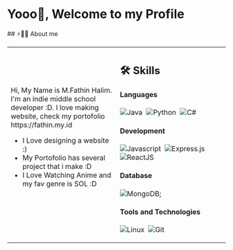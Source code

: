 # Yooo👋, Welcome to my Profile


<table width="100%" >
## ⚡🙋‍♂️ About me

 <tr>
  <td  width="50%">
 <p>
 Hi, My Name is M.Fathin Halim. I'm an indie middle school developer :D. I love making website, check my portofolio https://fathin.my.id
</p>
<ul>
  <li>I Love designing a website :)</li>
  <li>My Portofolio has several project that i make :D </li>
  <li>I Love Watching Anime and my fav genre is SOL :D</li>
</ul>
</br>
<p>
 
</p>
</td>
    <td width="50%">
     
## 🛠️ Skills

#### Languages
![Java](https://img.shields.io/badge/Java-%23150458.svg?style=flat&logo=openjdk&logoColor=orange)&nbsp;
![Python](https://img.shields.io/badge/-Python-05122A?style=flat&logo=python)&nbsp;
![C#](https://img.shields.io/badge/-csharp-05122A?style=flat&logo=csharp)&nbsp;


#### Development
![Javascript](https://img.shields.io/badge/JavaScript-F7DF1E?style=flat&logo=javascript&logoColor=black)&nbsp;
![Express.js](https://img.shields.io/badge/express.js-%23404d59.svg?style=flat&logo=express&logoColor=%2361DAFB)&nbsp;
![ReactJS](https://img.shields.io/badge/-react-05122A?style=flat&logo=react)&nbsp;



#### Database
![MongoDB](https://img.shields.io/badge/-mongodb-05122A?style=flat&logo=mongodb);
#### Tools and Technologies


![Linux](https://img.shields.io/badge/Linux-05122A?style=flat&logo=linux&logoColor=white)&nbsp;
![Git](https://img.shields.io/badge/-Git-05122A?style=flat&logo=git)&nbsp;


</td>

</table>



</br>




